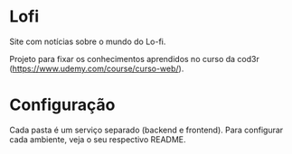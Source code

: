 # Lofi

Site com notícias sobre o mundo do Lo-fi.

Projeto para fixar os conhecimentos aprendidos no curso da cod3r (https://www.udemy.com/course/curso-web/).

# Configuração

Cada pasta é um serviço separado (backend e frontend). Para configurar cada ambiente, veja o seu respectivo README.
